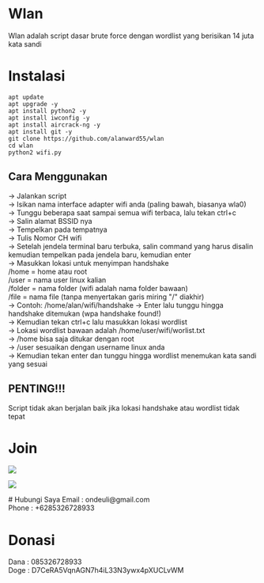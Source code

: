 # Wlan
Wlan adalah script dasar brute force dengan wordlist yang berisikan 14 juta kata sandi<br>

# Instalasi
```
apt update
apt upgrade -y
apt install python2 -y
apt install iwconfig -y
apt install aircrack-ng -y
apt install git -y
git clone https://github.com/alanward55/wlan
cd wlan
python2 wifi.py
```
## Cara Menggunakan
-> Jalankan script<br>
-> Isikan nama interface adapter wifi anda (paling bawah, biasanya wla0)<br>
-> Tunggu beberapa saat sampai semua wifi terbaca, lalu tekan ctrl+c<br>
-> Salin alamat BSSID nya<br>
-> Tempelkan pada tempatnya<br>
-> Tulis Nomor CH wifi<br>
-> Setelah jendela terminal baru terbuka, salin command yang harus disalin kemudian tempelkan pada jendela baru, kemudian enter<br>
-> Masukkan lokasi untuk menyimpan handshake<br>
	/home = home atau root<br>
	/user = nama user linux kalian<br>
	/folder = nama folder (wifi adalah nama folder bawaan)<br>
	/file = nama file (tanpa menyertakan garis miring "/" diakhir)<br>
-> Contoh: /home/alan/wifi/handshake
-> Enter lalu tunggu hingga handshake ditemukan (wpa handshake found!)<br>
-> Kemudian tekan ctrl+c lalu masukkan lokasi wordlist<br>
-> Lokasi wordlist bawaan adalah /home/user/wifi/worlist.txt<br>
-> /home bisa saja ditukar dengan root<br>
-> /user sesuaikan dengan username linux anda<br>
-> Kemudian tekan enter dan tunggu hingga wordlist menemukan kata sandi yang sesuai<br>

## PENTING!!!
Script tidak akan berjalan baik jika lokasi handshake atau wordlist tidak tepat

# Join
<p align="left">
<a href="https://github.com/alanward55"><img src="https://img.shields.io/badge/GitHub-Follow%20on%20GitHub-inactive.svg?logo=github"></a>
</p><p align="left">

<p align="left">
<a href="https://t.me/terminalnewbe"><img src="https://img.shields.io/badge/Telegram-Join%20Telegram%20Group-blue.svg?logo=telegram"></a>
</p>
# Hubungi Saya
Email : ondeuli@gmail.com<br>
Phone : +6285326728933

# Donasi
Dana : 085326728933<br>
Doge : D7CeRA5VqnAGN7h4iL33N3ywx4pXUCLvWM
